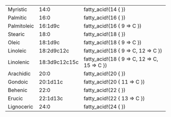 |             |               |                                              |
| ----------- | ------------- | -------------------------------------------- |
| Myristic    | 14:0          | fatty_acid!(14 { })                          |
| Palmitic    | 16:0          | fatty_acid!(16 { })                          |
| Palmitoleic | 16:1d9c       | fatty_acid!(16 { 9 => C })                   |
| Stearic     | 18:0          | fatty_acid!(18 { })                          |
| Oleic       | 18:1d9c       | fatty_acid!(18 { 9 => C })                   |
| Linoleic    | 18:2d9c12c    | fatty_acid!(18 { 9 => C, 12 => C })          |
| Linolenic   | 18:3d9c12c15c | fatty_acid!(18 { 9 => C, 12 => C, 15 => C }) |
| Arachidic   | 20:0          | fatty_acid!(20 { })                          |
| Gondoic     | 20:1d11c      | fatty_acid!(20 { 11 => C })                  |
| Behenic     | 22:0          | fatty_acid!(22 { })                          |
| Erucic      | 22:1d13c      | fatty_acid!(22 { 13 => C })                  |
| Lignoceric  | 24:0          | fatty_acid!(24 { })                          |